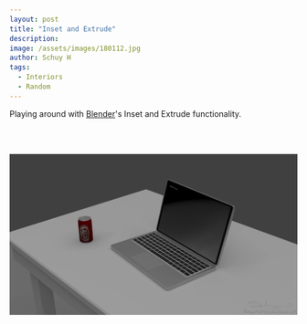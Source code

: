 ```yaml
---
layout: post
title: "Inset and Extrude"
description: 
image: /assets/images/180112.jpg
author: Schuy H
tags: 
  - Interiors
  - Random
---
```


Playing around with [Blender](https://www.blender.org)'s Inset and Extrude functionality. 

<br />

<br />

![MonsterTrike](/assets/images/180114.jpg)

<!--- Image examples: secondary, full width

![Placeholder](/assets/images/171208.jpeg)

![Placeholder](/assets/images/171208.jpeg#full) 

---> 